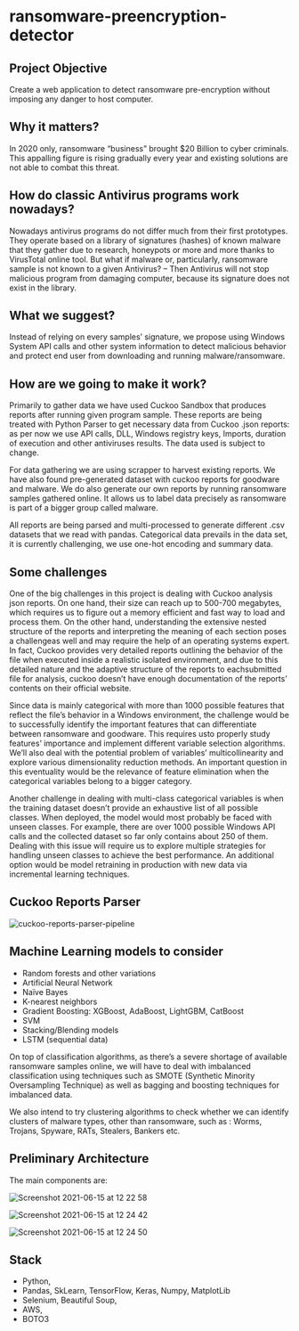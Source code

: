 # ransomware-preencryption-detector

## Project Objective
Create a web application to detect ransomware pre-encryption without imposing any danger to host computer.

## Why it matters?
In 2020 only, ransomware “business” brought $20 Billion to cyber criminals. This appalling figure is rising gradually every year and existing solutions are not able to combat this threat.

## How do classic Antivirus programs work nowadays?
Nowadays antivirus programs do not differ much from their first prototypes. They operate based on a library of signatures (hashes) of known malware that they gather due to research, honeypots or more and more thanks to VirusTotal online tool. But what if malware or, particularly, ransomware sample is not known to a given Antivirus? 
– Then Antivirus will not stop malicious program from damaging computer, because its signature does not exist in the library.

## What we suggest?
Instead of relying on every samples’ signature, we propose using Windows System API calls and other system information to detect malicious behavior and protect end user from 
downloading and running malware/ransomware.

## How are we going to make it work?
Primarily to gather data we have used Cuckoo Sandbox that produces reports after running given program sample. These reports are being treated with Python Parser to get necessary data from Cuckoo .json reports: as per now we use API calls, DLL, Windows registry keys, Imports, duration of execution and other antiviruses results. The data used is subject to change.

For data gathering we are using scrapper to harvest existing reports. We have also found pre-generated dataset with cuckoo reports for goodware and malware. We do also generate our own reports by running ransomware samples gathered online. It allows us to label data precisely as ransomware is part of a bigger group called malware. 

All reports are being parsed and multi-processed to generate different .csv datasets that we read with pandas. Categorical data prevails in the data set, it is currently challenging, we use one-hot encoding and summary data.

## Some challenges 
One of the big challenges in this project is dealing with Cuckoo analysis json reports. On one hand, their size can reach up to 500-700 megabytes, which requires us to figure out a memory efficient and fast way to load and process them. On the other hand, understanding the extensive nested structure of the reports and interpreting the meaning of each section poses a challengeas well and may require the help of an operating systems expert. In fact, Cuckoo provides very detailed reports outlining the behavior of the file when executed inside a realistic isolated environment, and due to this detailed nature and the adaptive structure of the reports to eachsubmitted file for analysis, cuckoo doesn’t have enough documentation of the reports’ contents on their official website. 

Since data is mainly categorical with more than 1000 possible features that reflect the file’s behavior in a Windows environment, the challenge would be to successfully identify the important features that can differentiate between ransomware and goodware. This requires usto properly study features’ importance and implement different variable selection algorithms. We’ll also deal with the potential problem of variables’ multicollinearity and explore various dimensionality reduction methods. An important question in this eventuality would be the relevance of feature elimination when the categorical variables belong to a bigger category.

Another challenge in dealing with multi-class categorical variables is when the training dataset doesn’t provide an exhaustive list of all possible classes. When deployed, the model would most probably be faced with unseen classes. For example, there are over 1000 possible Windows API calls and the collected dataset so far only contains about 250 of them. Dealing with this issue will require us to explore multiple strategies for handling unseen classes to achieve the best performance. An additional option would be model retraining in production with new data via incremental learning techniques.

## Cuckoo Reports Parser

![cuckoo-reports-parser-pipeline](https://user-images.githubusercontent.com/54726923/122110644-12d21d00-ce1f-11eb-8d88-6014336e2ca8.jpg)

## Machine Learning models to consider
* Random forests and other variations
* Artificial Neural Network
* Naïve Bayes
* K-nearest neighbors
* Gradient Boosting: XGBoost, AdaBoost, LightGBM, CatBoost
* SVM
* Stacking/Blending models
* LSTM (sequential data)

On top of classification algorithms, as there’s a severe shortage of available ransomware samples online, we will have to deal with imbalanced classification using techniques such as SMOTE (Synthetic Minority Oversampling Technique) as well as bagging and boosting 
techniques for imbalanced data.

We also intend to try clustering algorithms to check whether we can identify clusters of malware types, other than ransomware, such as : Worms, Trojans, Spyware, RATs, Stealers, Bankers etc.

## Preliminary Architecture
The main components are:

![Screenshot 2021-06-15 at 12 22 58](https://user-images.githubusercontent.com/42537931/122037594-01fcb980-cdd5-11eb-990f-92f7e314acd8.png)

![Screenshot 2021-06-15 at 12 24 42](https://user-images.githubusercontent.com/42537931/122037424-daa5ec80-cdd4-11eb-9987-32ebb6ddc658.png)

![Screenshot 2021-06-15 at 12 24 50](https://user-images.githubusercontent.com/42537931/122037450-e1ccfa80-cdd4-11eb-80e2-abe02196beb7.png)


## Stack
* Python,
* Pandas, SkLearn, TensorFlow, Keras, Numpy, MatplotLib
* Selenium, Beautiful Soup,
* AWS,
* BOTO3

